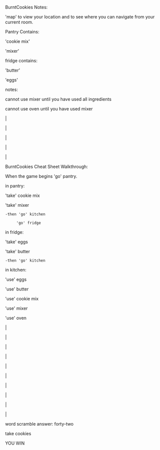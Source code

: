 BurntCookies Notes:

'map' to view your location and to see where you can navigate from your current room.

Pantry Contains:

'cookie mix'

'mixer'

fridge contains:

'butter'

'eggs'


notes:

cannot use mixer until you have used all ingredients

cannot use oven until you have used mixer

|

|

|

|

|

BurntCookies Cheat Sheet Walkthrough:

When the game begins 'go' pantry.

in pantry:  

  'take' cookie mix
  
  'take' mixer
  
    -then 'go' kitchen
    
         'go' fridge

in fridge:

  'take' eggs 
  
  'take' butter 
  
    -then 'go' kitchen

in kitchen:

'use' eggs

'use' butter

'use' cookie mix

'use' mixer

'use' oven

|

|

|

|

|

|

|

|

|

|

word scramble answer: forty-two

take cookies

YOU WIN
